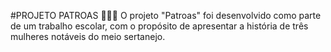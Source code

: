 #PROJETO PATROAS 👑👑👑
O projeto "Patroas" foi desenvolvido como parte de um trabalho escolar, com o propósito de apresentar a história de três mulheres notáveis do meio sertanejo.
